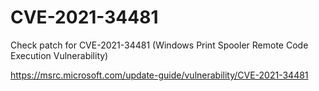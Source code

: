 # CVE-2021-34481
Check patch for CVE-2021-34481 (Windows Print Spooler Remote Code Execution Vulnerability)

https://msrc.microsoft.com/update-guide/vulnerability/CVE-2021-34481
